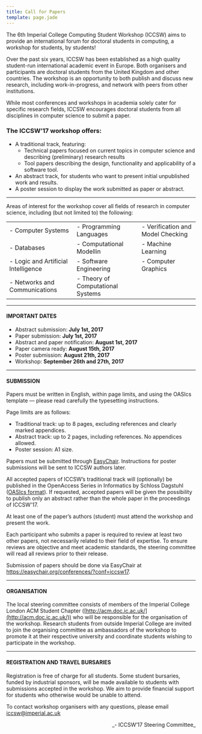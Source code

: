 ```yaml
---
title: Call for Papers
template: page.jade
---
```


The 6th Imperial College Computing Student Workshop (ICCSW) aims to provide an international forum for doctoral students in computing, a workshop for students, by students!

Over the past six years, ICCSW has been established as a high quality student-run international academic event in Europe. Both organisers and participants are doctoral students from the United Kingdom and other countries. The workshop is an opportunity to both publish and discuss new research, including work-in-progress, and network with peers from other institutions.

While most conferences and workshops in academia solely cater for specific research fields, ICCSW encourages doctoral students from all disciplines in computer science to submit a paper.

### The ICCSW’17 workshop offers:

* A traditional track, featuring:
  * Technical papers focused on current topics in computer science and describing (preliminary) research results
  * Tool papers describing the design, functionality and applicability of a software tool.
* An abstract track, for students who want to present initial unpublished work and results.
* A poster session to display the work submitted as paper or abstract.


---
Areas of interest for the workshop cover all fields of research in computer science, including (but not limited to) the following:

|       						      |            					      | 		  	                      |
|-------------------------------------|-----------------------------------|-----------------------------------|
| - Computer Systems                  | - Programming Languages           | - Verification and Model Checking |
| - Databases                         | - Computational Modellin          | - Machine Learning                |
| - Logic and Artificial Intelligence | - Software Engineering            | - Computer Graphics               |
| - Networks and Communications       | - Theory of Computational Systems |                                   |

---

#### IMPORTANT DATES

* Abstract submission: **July 1st, 2017**
* Paper submission: **July 1st, 2017**
* Abstract and paper notification: **August 1st, 2017**
* Paper camera ready: **August 15th, 2017**
* Poster submission: **August 21th, 2017**
* Workshop: **September 26th and 27th, 2017**

---

#### SUBMISSION

Papers must be written in English, within page limits, and using the OASIcs template — please read carefully the typesetting instructions.

Page limits are as follows:

* Traditional track: up to 8 pages, excluding references and clearly marked appendices.
* Abstract track: up to 2 pages, including references. No appendices allowed.
* Poster session: A1 size.

Papers must be submitted through [EasyChair](https://easychair.org/conferences/?conf=iccsw17). Instructions for poster submissions will be sent to ICCSW authors later.

All accepted papers of ICCSW’s traditional track will (optionally) be published in the OpenAccess Series in Informatics by Schloss Dagstuhl ([OASIcs format](http://drops.dagstuhl.de/styles/oasics/oasics-authors.tgz)). If requested, accepted papers will be given the possibility to publish only an abstract rather than the whole paper in the proceedings of ICCSW'17.

At least one of the paper’s authors (student) must attend the workshop and present the work.

Each participant who submits a paper is required to review at least two other papers, not necessarily related to their field of expertise. To ensure reviews are objective and meet academic standards, the steering committee will read all reviews prior to their release.

Submission of papers should be done via EasyChair at https://easychair.org/conferences/?conf=iccsw17.

---

#### ORGANISATION

The local steering committee consists of members of the Imperial College London ACM Student Chapter ([http://acm.doc.ic.ac.uk/](http://acm.doc.ic.ac.uk/)) who will be responsible for the organisation of the workshop. Research students from outside Imperial College are invited to join the organising committee as ambassadors of the workshop to promote it at their respective university and coordinate students wishing to participate in the workshop.

---

#### REGISTRATION AND TRAVEL BURSARIES

Registration is free of charge for all students. Some student bursaries, funded by industrial sponsors, will be made available to students with submissions accepted in the workshop. We aim to provide financial support for students who otherwise would be unable to attend.

To contact workshop organisers with any questions, please email [iccsw@imperial.ac.uk](mailto:iccsw@imperial.ac.uk)

<div align="right">_- ICCSW’17 Steering Committee_</div>
